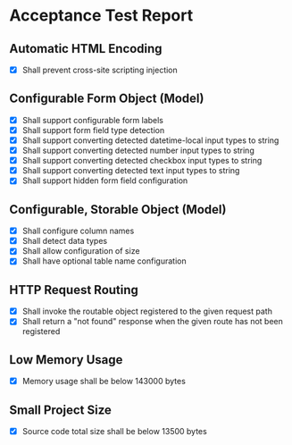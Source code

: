 # Acceptance Test Report

## Automatic HTML Encoding
- [x] Shall prevent cross-site scripting injection

## Configurable Form Object (Model)
- [x] Shall support configurable form labels
- [x] Shall support form field type detection
- [x] Shall support converting detected datetime-local input types to string
- [x] Shall support converting detected number input types to string
- [x] Shall support converting detected checkbox input types to string
- [x] Shall support converting detected text input types to string
- [x] Shall support hidden form field configuration

## Configurable, Storable Object (Model)
- [x] Shall configure column names
- [x] Shall detect data types
- [x] Shall allow configuration of size
- [x] Shall have optional table name configuration

## HTTP Request Routing
- [x] Shall invoke the routable object registered to the given request path
- [x] Shall return a "not found" response when the given route has not been registered

## Low Memory Usage
- [x] Memory usage shall be below 143000 bytes

## Small Project Size
- [x] Source code total size shall be below 13500 bytes

